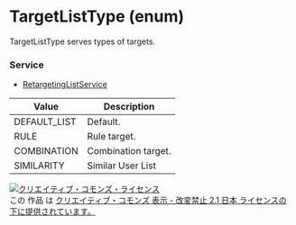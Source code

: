 # TargetListType (enum)
TargetListType serves types of targets.
### Service
+ [RetargetingListService](../services/RetargetingListService.md)

| Value | Description | 
|---|---|
| DEFAULT_LIST| Default. |
| RULE| Rule target. |
| COMBINATION| Combination target. |
| SIMILARITY| Similar User List |
<a rel="license" href="http://creativecommons.org/licenses/by-nd/2.1/jp/"><img alt="クリエイティブ・コモンズ・ライセンス" style="border-width:0" src="https://i.creativecommons.org/l/by-nd/2.1/jp/88x31.png" /></a><br />この 作品 は <a rel="license" href="http://creativecommons.org/licenses/by-nd/2.1/jp/">クリエイティブ・コモンズ 表示 - 改変禁止 2.1 日本 ライセンスの下に提供されています。</a>
